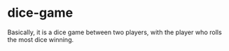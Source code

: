 # dice-game
Basically, it is a dice game between two players, with the player who rolls the most dice winning.
